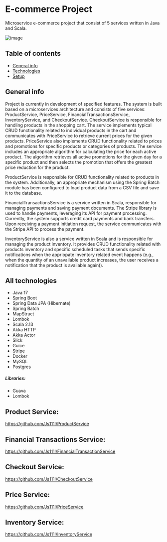 # E-commerce Project

Microservice e-commerce project that consist of 5 services written in Java and Scala.

![image](https://github.com/Js111l/Ecommerce_Project/assets/95163990/4ee7f196-2b42-41e7-abdd-3b9ad4692e83)


## Table of contents

* [General info](#general-info)
* [Technologies](#technologies)
* [Setup](#setup)

## General info
Project is currently in development of specified features.
The system is built based on a microservices architecture and consists of five services: ProductService, PriceService, FinancialTransactionsService, InventoryService, and CheckoutService. 
CheckoutService is responsible for handling products in the shopping cart. The service implements typical CRUD functionality related to individual products in the cart and communicates with PriceService to retrieve current prices for the given products.
PriceService also implements CRUD functionality related to prices and promotions for specific products or categories of products. The service includes an appropriate algorithm for calculating the price for each active product. 
The algorithm retrieves all active promotions for the given day for a specific product and then selects the promotion that offers the greatest price reduction for the product.

ProductService is responsible for CRUD functionality related to products in the system. Additionally, an appropriate mechanism using the Spring Batch module has been configured to load product data from a CSV file and save it to the database.

FinancialTransactionsService is a service written in Scala, responsible for managing payments and saving payment documents. The Stripe library is used to handle payments, leveraging its API for payment processing. Currently, the system supports credit card payments and bank transfers. Upon receiving a payment initiation request, the service communicates with the Stripe API to process the payment. 

InventoryService is also a service written in Scala and is responsible for managing the product inventory. It provides CRUD functionality related with products inventory and 
specific scheduled tasks that sends specific notifications when the appriopate inventory related event happens (e.g., when the quantity of an unavailable product increases, the user receives a notification that the product is available again)).

## All technologies

* Java 17
* Spring Boot 
* Spring Data JPA (Hibernate)
* Spring Batch
* MapStruct
* Lombok
* Scala 2.13
* Akka HTTP
* Akka Actor
* Slick
* Guice
* Stripe
* Docker
* MySQL
* Postgres

##### Libraries:

* Guava
* Lombok

## Product Service: 
https://github.com/Js111l/ProductService

## Financial Transactions Service:
https://github.com/Js111l/FinancialTransactionService

## Checkout Service:
https://github.com/Js111l/CheckoutService

## Price Service:
https://github.com/Js111l/PriceService

## Inventory Service:
https://github.com/Js111l/InventoryService
